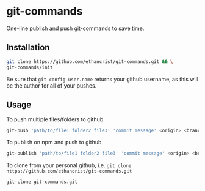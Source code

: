 # git-commands
One-line publish and push git-commands to save time.

## Installation
```bash
git clone https://github.com/ethancrist/git-commands.git && \
git-commands/init
```
Be sure that ``` git config user.name ``` returns your github username, as this will be the author for all of your pushes.

## Usage
To push multiple files/folders to github
```bash
git-push 'path/to/file1 folder2 file3' 'commit message' <origin> <branch>
```

To publish on npm and push to github
```bash
git-publish 'path/to/file1 folder2 file3' 'commit message' <origin> <branch>
```

To clone from your personal github, i.e. ``` git clone https://github.com/ethancrist/git-commands.git ```
```bash
git-clone git-commands.git
```
